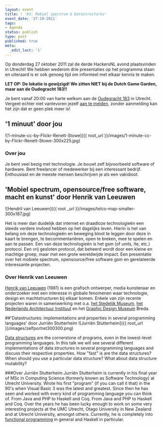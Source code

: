 ```yaml
---
layout: event
title: ! '#3: Mobiel spectrum & Datastructures'
event_date: '27-10-2011'
tags:
- Agenda
status: publish
type: post
published: true
meta:
  _edit_last: '1'
---
```


Op donderdag 27 oktober 2011 zal de derde HackersNL avond plaatsvinden in Utrecht! We hebben
wederom drie presentaties op het programma staan en uiteraard is er ook genoeg tijd om informeel met elkaar kennis te maken.

<strong>LET OP: De lokatie is gewijzigd! We zitten NIET bij de Dutch Game Garden, maar aan de Oudegracht 183!!</strong>

Je bent vanaf 20:00 van harte welkom aan de <a href="http://g.co/maps/zzqs3">Oudegracht 183</a> in Utrecht.
Vergeet echter niet vantevoren jezelf <a title="Reserveren" href="{{ root_url }}/aanmelden.html">aan te melden</a>,
zonder aanmelding kan het zijn dat er geen plek meer is!

## '1 minuut' door jou
![1-minute-cc-by-Flickr-Renett-Stowe]({{ root_url }}/images/1-minute-cc-by-Flickr-Renett-Stowe-300x225.jpg)

### Over jou
Je bent veel bezig met technologie. Je bouwt zelf bijvoorbeeld software of hardware. Bent freelancer of medewerker bij een interessant bedrijf. Enthousiast en de meeste mensen beschrijven je als een vakidioot.

## 'Mobiel spectrum, opensource/free software, macht en kunst' door Henrik van Leeuwen
![Hendril van Leeuwen]({{ root _url }}/images/telco-map-smaller-300x187.jpg)

Het is meer dan duidelijk dat internet en draadloze technologieën een steeds verdere invloed
hebben op het dagelijks leven. Hierin is het van belang om deze technologieën en beweging bloot te
leggen door deze in kaart te brengen, te becommentariëren, open te breken, mee te spelen en aan te
passen. Een van deze technologieën is het gsm (of umts, lte, etc.) protocol. Een vrij gesloten
protocol, dat beheerd wordt door een kleine en machtige groep, maar met een grote wereldwijde impact.
Een presentatie over het mobiele spectrum, opensource/free software gsm en gerelateerde interessante projecten.

### Over Henrik van Leeuwen

<a href="http://henrikvanleeuwen.nl/"> Henrik van Leeuwen</a> (1981) is een grafisch ontwerper,
media kunstenaar en onderzoeker met een interesse in globale fenomenen waar technologie, design en
machtstructuren bij elkaar komen. Enkele van zijn recente projecten waren in samenwerking met o.a.
<a href="http://www.stedelijk.nl/">het Stedelijk Museum</a>, <a href="http://www.nai.nl/">het Nederlands Architectuur Instituut</a>
en het <a href="http://www.graphicdesignmuseum.nl/">Graphic Design Museum</a> Breda.

##'Datastructures: implementations and properties in several programming languages' door Jurriën Stutterheim
![Jurriën Stutterheim]({{ root_url }}/images/zelfportret300300.png)

<a href="https://en.wikipedia.org/wiki/Data_structure">Data structures</a> are the cornerstone of
programs, even in the lowest-level programming languages. In this talk we will see several different
implementations of data structures in several programming languages and discuss their respective properties.
How "fast" is are the data structures? When should you use a particular data structure? What about
data structure mutability?

###Over Jurriën Stutterheim
Jurriën Stutterheim is currently in his final year of MSc in Computing Science (formerly known as
Software Technology) at Utrecht University. Wrote his first "program" (if you can call it that) in
the 90's when Visual Basic 3 was the latest and greatest. Since then he has seen and worked with
every kind of programming language you can think of. From Java and PHP to Haskell and Coq. From Java
and PHP to Haskell and Coq.
Over the years he has been lucky enough to work on some very interesting projects at the UMC Utrecht,
Otago University in New Zealand and at Utrecht University, amongst others. Currently, he is completely
into <a href="https://en.wikipedia.org/wiki/Functional_programming">functional programming</a> in
general and Haskell in particular.
